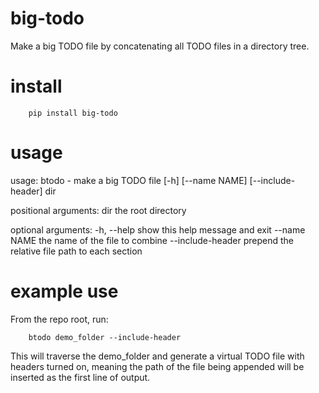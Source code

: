 # big-todo

Make a big TODO file by concatenating all TODO files in a directory tree.

# install

```
    pip install big-todo
```

# usage

usage: btodo - make a big TODO file [-h] [--name NAME] [--include-header] dir

positional arguments:
  dir               the root directory

optional arguments:
  -h, --help        show this help message and exit
  --name NAME       the name of the file to combine
  --include-header  prepend the relative file path to each section

# example use

From the repo root, run:

```
    btodo demo_folder --include-header
```

This will traverse the demo_folder and generate a virtual TODO file with
headers turned on, meaning the path of the file being appended will be
inserted as the first line of output.  
    
   
